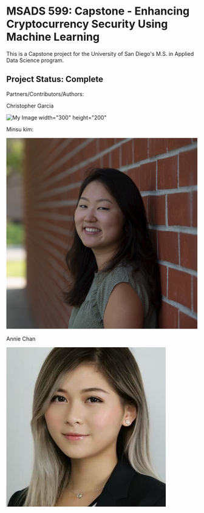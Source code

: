 # MSADS 599: Capstone - Enhancing Cryptocurrency Security Using Machine Learning

This is a Capstone project for the University of San Diego's M.S. in Applied Data Science program.


## Project Status: Complete

Partners/Contributors/Authors:

Christopher Garcia

![My Image](/Images/94C374C0-C61C-4079-9184-C7CA61C8470F.png) width="300" height="200"


Minsu kim:

![My Image](/Images/1565909561189.jpg)

Annie Chan

![My Image](/Images/annieimage.jpg)

